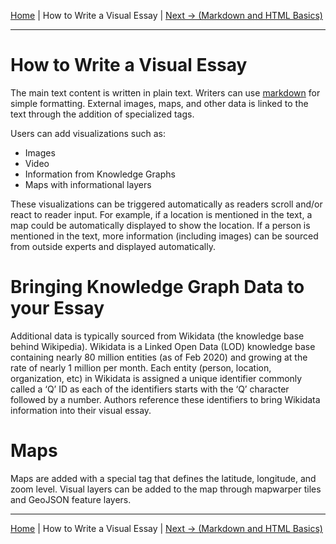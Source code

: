 [Home](../) | How to Write a Visual Essay | [Next -> (Markdown and HTML Basics)](markup.md)
___
# How to Write a Visual Essay

The main text content is written in plain text. Writers can use [markdown](https://www.markdownguide.org/getting-started/) for simple formatting.  External images, maps, and other data is linked to the text through the addition of specialized tags.

Users can add visualizations such as:

* Images
* Video
* Information from Knowledge Graphs
* Maps with informational layers

These visualizations can be triggered automatically as readers scroll and/or react to reader input. For example, if a location is mentioned in the text, a map could be automatically displayed to show the location.  If a person is mentioned in the text, more information (including images) can be sourced from outside experts and displayed automatically.

# Bringing Knowledge Graph Data to your Essay

Additional data is typically sourced from Wikidata (the knowledge base behind Wikipedia). Wikidata is a Linked Open Data (LOD) knowledge base containing nearly 80 million entities (as of Feb 2020) and growing at the rate of nearly 1 million per month.  Each entity (person, location, organization, etc) in Wikidata is assigned a unique identifier commonly called a ‘Q’ ID as each of the identifiers starts with the ‘Q’ character followed by a number. Authors reference these identifiers to bring Wikidata information into their visual essay.

# Maps

Maps are added with a special tag that defines the latitude, longitude, and zoom level. Visual layers can be added to the map through mapwarper tiles and GeoJSON feature layers.
____

[Home](../) | How to Write a Visual Essay | [Next -> (Markdown and HTML Basics)](markup.md)
